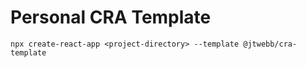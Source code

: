 # Personal CRA Template

```shell
npx create-react-app <project-directory> --template @jtwebb/cra-template
```
